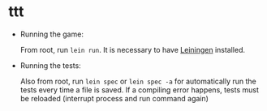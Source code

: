 # ttt

- Running the game:

  From root, run `lein run`. It is necessary to have [Leiningen](http://leiningen.org/) installed.

- Running the tests:

  Also from root, run `lein spec` or `lein spec -a` for automatically run the tests every time a file is saved. If a compiling error happens, tests must be reloaded (interrupt process and run command again)
